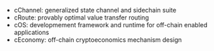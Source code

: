 
* cChannel: generalized state channel and sidechain suite
* cRoute: provably optimal value transfer routing
* cOS: developmement framework and runtime for off-chain enabled applications
* cEconomy: off-chain cryptoeconomics mechanism design


